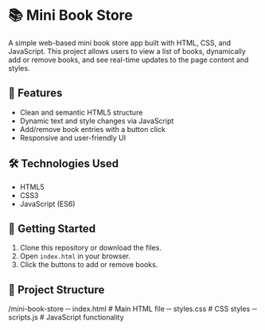 # 📚 Mini Book Store

A simple web-based mini book store app built with HTML, CSS, and JavaScript. This project allows users to view a list of books, dynamically add or remove books, and see real-time updates to the page content and styles.

## 🔧 Features

- Clean and semantic HTML5 structure
- Dynamic text and style changes via JavaScript
- Add/remove book entries with a button click
- Responsive and user-friendly UI

## 🛠️ Technologies Used

- HTML5
- CSS3
- JavaScript (ES6)

## 🚀 Getting Started

1. Clone this repository or download the files.
2. Open `index.html` in your browser.
3. Click the buttons to add or remove books.

## 📁 Project Structure

/mini-book-store
─ index.html # Main HTML file
─ styles.css # CSS styles
─ scripts.js # JavaScript functionality